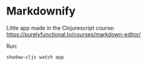 # Markdownify

Little app made in the Clojurescript course: https://purelyfunctional.tv/courses/markdown-editor/

Run:

```
shadow-cljs watch app
```
